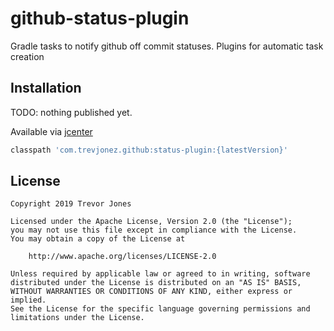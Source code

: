 # github-status-plugin
Gradle tasks to notify github off commit statuses.
Plugins for automatic task creation

## Installation

TODO: nothing published yet.

Available via [jcenter](https://bintray.com/trevorjones141/maven/github-status-plugin)
 
```groovy
classpath 'com.trevjonez.github:status-plugin:{latestVersion}'
```

## License

    Copyright 2019 Trevor Jones

    Licensed under the Apache License, Version 2.0 (the "License");
    you may not use this file except in compliance with the License.
    You may obtain a copy of the License at

        http://www.apache.org/licenses/LICENSE-2.0

    Unless required by applicable law or agreed to in writing, software
    distributed under the License is distributed on an "AS IS" BASIS,
    WITHOUT WARRANTIES OR CONDITIONS OF ANY KIND, either express or implied.
    See the License for the specific language governing permissions and
    limitations under the License.